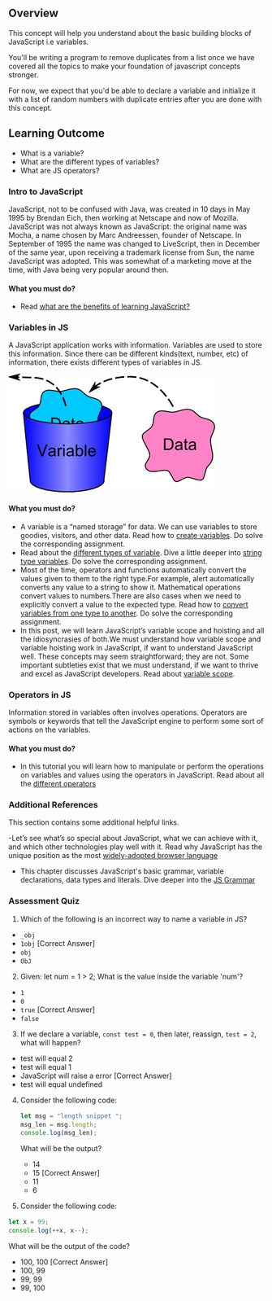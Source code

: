 ## Overview

This concept will help you understand about the basic building blocks of JavaScript i.e variables.

You'll be writing a program to remove duplicates from a list once we have covered all the topics to make your foundation of javascript concepts stronger.

For now, we expect that you'd be able to declare a variable and initialize it with a list of random numbers with duplicate entries after you are done with this concept.

## Learning Outcome

- What is a variable?
- What are the different types of variables?
- What are JS operators?

### Intro to JavaScript

JavaScript, not to be confused with Java, was created in 10 days in May 1995 by Brendan Eich, then working at Netscape and now of Mozilla. JavaScript was not always known as JavaScript: the original name was Mocha, a name chosen by Marc Andreessen, founder of Netscape. In September of 1995 the name was changed to LiveScript, then in December of the same year, upon receiving a trademark license from Sun, the name JavaScript was adopted. This was somewhat of a marketing move at the time, with Java being very popular around then.

#### What you must do?

- Read [what are the benefits of learning JavaScript?](https://boostlog.io/@sonuton/what-are-the-benefits-of-learning-javascript-5a87b3669837780090b3e833)

### Variables in JS

A JavaScript application works with information. Variables are used to store this information. Since there can be different kinds(text, number, etc) of information, there exists different types of variables in JS.

![Variables](images/variable.jpg)

#### What you must do?

- A variable is a “named storage” for data. We can use variables to store goodies, visitors, and other data. Read how to [create variables](https://javascript.info/variables). Do solve the corresponding assignment.
- Read about the [different types of variable](https://javascript.info/types). Dive a little deeper into [string type variables](https://javascript.info/string). Do solve the corresponding assignment.
- Most of the time, operators and functions automatically convert the values given to them to the right type.For example, alert automatically converts any value to a string to show it. Mathematical operations convert values to numbers.There are also cases when we need to explicitly convert a value to the expected type. Read how to [convert variables from one type to another](https://javascript.info/type-conversions). Do solve the corresponding assignment.
- In this post, we will learn JavaScript’s variable scope and hoisting and all the idiosyncrasies of both.We must understand how variable scope and variable hoisting work in JavaScript, if want to understand JavaScript well. These concepts may seem straightforward; they are not. Some important subtleties exist that we must understand, if we want to thrive and excel as JavaScript developers. Read about [variable scope](http://javascriptissexy.com/javascript-variable-scope-and-hoisting-explained/).

### Operators in JS

Information stored in variables often involves operations. Operators are symbols or keywords that tell the JavaScript engine to perform some sort of actions on the variables.

#### What you must do?

- In this tutorial you will learn how to manipulate or perform the operations on variables and values using the operators in JavaScript.
  Read about all the [different operators](https://www.tutorialrepublic.com/javascript-tutorial/javascript-operators.php)

### Additional References

This section contains some additional helpful links.

-Let’s see what’s so special about JavaScript, what we can achieve with it, and which other technologies play well with it. Read why JavaScript has the unique position as the most [widely-adopted browser language](https://javascript.info/intro)

- This chapter discusses JavaScript's basic grammar, variable declarations, data types and literals. Dive deeper into the [JS Grammar](https://developer.mozilla.org/en-US/docs/Web/JavaScript/Guide/Grammar_and_Types)

### Assessment Quiz

1. Which of the following is an incorrect way to name a variable in JS?

- `_obj`
- `1obj` [Correct Answer]
- `obj`
- `ObJ`

2. Given: let num = 1 > 2;
   What is the value inside the variable 'num'?

- `1`
- `0`
- `true` [Correct Answer]
- `false`

3. If we declare a variable, `const test = 0`, then later, reassign, `test = 2`, what will happen?

- test will equal 2
- test will equal 1
- JavaScript will raise a error [Correct Answer]
- test will equal undefined

4. Consider the following code:

   ```js
   let msg = "length snippet ";
   msg_len = msg.length;
   console.log(msg_len);
   ```

   What will be the output?

   - 14
   - 15 [Correct Answer]
   - 11
   - 6

5. Consider the following code:

```js
let x = 99;
console.log(++x, x--);
```

What will be the output of the code?

- 100, 100 [Correct Answer]
- 100, 99
- 99, 99
- 99, 100
